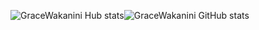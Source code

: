 ![GraceWakanini Hub stats](https://github-readme-stats.vercel.app/api?username=GraceWakanini&show_icons=true&theme=radical)![GraceWakanini GitHub stats](https://github-readme-stats.vercel.app/api?username=GraceWakanini&show_icons=true&theme=radical)

<!--
**GraceWakanini/GraceWakanini** is a ✨ _special_ ✨ repository because its `README.md` (this file) appears on your GitHub profile.

Here are some ideas to get you started:

- 🔭 I’m currently working on ...
- 🌱 I’m currently learning ...
- 👯 I’m looking to collaborate on ...
- 🤔 I’m looking for help with ...
- 💬 Ask me about ...
- 📫 How to reach me: ...
- 😄 Pronouns: ...
- ⚡ Fun fact: ...
-->
